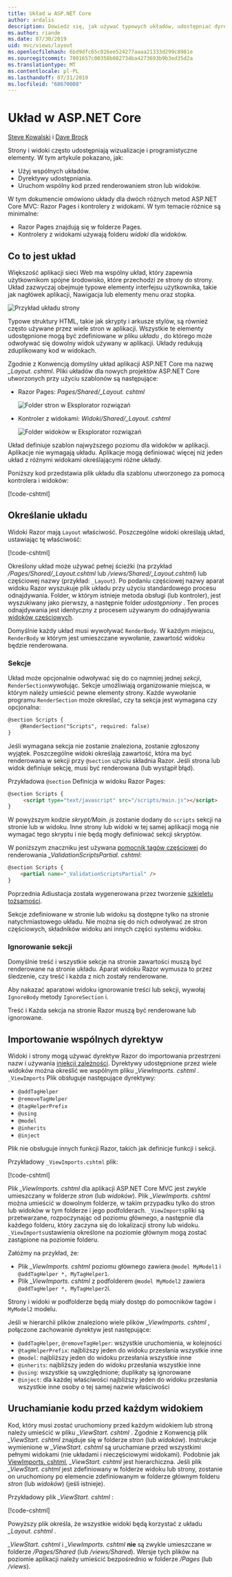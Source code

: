 ```yaml
---
title: Układ w ASP.NET Core
author: ardalis
description: Dowiedz się, jak używać typowych układów, udostępniać dyrektywy i uruchamiać wspólny kod przed renderowaniem widoków w aplikacji ASP.NET Core.
ms.author: riande
ms.date: 07/30/2019
uid: mvc/views/layout
ms.openlocfilehash: 6bd9dfc65c026ee524277aaaa21333d299c8981e
ms.sourcegitcommit: 7001657c00358b082734ba4273693b9b3ed35d2a
ms.translationtype: MT
ms.contentlocale: pl-PL
ms.lasthandoff: 07/31/2019
ms.locfileid: "68670008"
---
```

# <a name="layout-in-aspnet-core"></a>Układ w ASP.NET Core

[Steve Kowalski](https://ardalis.com/) i [Dave Brock](https://twitter.com/daveabrock)

Strony i widoki często udostępniają wizualizacje i programistyczne elementy. W tym artykule pokazano, jak:

* Użyj wspólnych układów.
* Dyrektywy udostępniania.
* Uruchom wspólny kod przed renderowaniem stron lub widoków.

W tym dokumencie omówiono układy dla dwóch różnych metod ASP.NET Core MVC: Razor Pages i kontrolery z widokami. W tym temacie różnice są minimalne:

* Razor Pages znajdują się w folderze Pages.
* Kontrolery z widokami używają folderu *widoki* dla widoków.

## <a name="what-is-a-layout"></a>Co to jest układ

Większość aplikacji sieci Web ma wspólny układ, który zapewnia użytkownikom spójne środowisko, które przechodzi ze strony do strony. Układ zazwyczaj obejmuje typowe elementy interfejsu użytkownika, takie jak nagłówek aplikacji, Nawigacja lub elementy menu oraz stopka.

![Przykład układu strony](layout/_static/page-layout.png)

Typowe struktury HTML, takie jak skrypty i arkusze stylów, są również często używane przez wiele stron w aplikacji. Wszystkie te elementy udostępnione mogą być zdefiniowane w pliku *układu* , do którego może odwoływać się dowolny widok używany w aplikacji. Układy redukują zduplikowany kod w widokach.

Zgodnie z Konwencją domyślny układ aplikacji ASP.NET Core ma nazwę *_Layout. cshtml*. Pliki układów dla nowych projektów ASP.NET Core utworzonych przy użyciu szablonów są następujące:

* Razor Pages: *Pages/Shared/_Layout. cshtml*

  ![Folder stron w Eksplorator rozwiązań](layout/_static/rp-web-project-views.png)

* Kontroler z widokami: *Widoki/Shared/_Layout. cshtml*

  ![Folder widoków w Eksplorator rozwiązań](layout/_static/mvc-web-project-views.png)

Układ definiuje szablon najwyższego poziomu dla widoków w aplikacji. Aplikacje nie wymagają układu. Aplikacje mogą definiować więcej niż jeden układ z różnymi widokami określającymi różne układy.

Poniższy kod przedstawia plik układu dla szablonu utworzonego za pomocą kontrolera i widoków:

[!code-cshtml[](~/common/samples/WebApplication1/Views/Shared/_Layout.cshtml?highlight=44,72)]

## <a name="specifying-a-layout"></a>Określanie układu

Widoki Razor mają `Layout` właściwość. Poszczególne widoki określają układ, ustawiając tę właściwość:

[!code-cshtml[](../../common/samples/WebApplication1/Views/_ViewStart.cshtml?highlight=2)]

Określony układ może używać pełnej ścieżki (na przykład */Pages/Shared/_Layout.cshtml* lub */views/Shared/_Layout.cshtml*) lub częściowej nazwy (przykład: `_Layout`). Po podaniu częściowej nazwy aparat widoku Razor wyszukuje plik układu przy użyciu standardowego procesu odnajdywania. Folder, w którym istnieje metoda obsługi (lub kontroler), jest wyszukiwany jako pierwszy, a następnie folder *udostępniony* . Ten proces odnajdywania jest identyczny z procesem używanym do odnajdywania [widoków częściowych](xref:mvc/views/partial#partial-view-discovery).

Domyślnie każdy układ musi wywoływać `RenderBody`. W każdym miejscu, `RenderBody` w którym jest umieszczane wywołanie, zawartość widoku będzie renderowana.

<a name="layout-sections-label"></a>

### <a name="sections"></a>Sekcje

Układ może opcjonalnie odwoływać się do co najmniej jednej *sekcji*, `RenderSection`wywołując. Sekcje umożliwiają organizowanie miejsca, w którym należy umieścić pewne elementy strony. Każde wywołanie programu `RenderSection` może określać, czy ta sekcja jest wymagana czy opcjonalna:

```html
@section Scripts {
    @RenderSection("Scripts", required: false)
}
```

Jeśli wymagana sekcja nie zostanie znaleziona, zostanie zgłoszony wyjątek. Poszczególne widoki określają zawartość, która ma być renderowana w sekcji przy `@section` użyciu składnia Razor. Jeśli strona lub widok definiuje sekcję, musi być renderowana (lub wystąpił błąd).

Przykładowa `@section` Definicja w widoku Razor Pages:

```html
@section Scripts {
     <script type="text/javascript" src="/scripts/main.js"></script>
}
```

W powyższym kodzie *skrypt/Main. js* zostanie dodany do `scripts` sekcji na stronie lub w widoku. Inne strony lub widoki w tej samej aplikacji mogą nie wymagać tego skryptu i nie będą mogły definiować sekcji skryptów.

W poniższym znaczniku jest używana [pomocnik tagów częściowej](xref:mvc/views/tag-helpers/builtin-th/partial-tag-helper) do renderowania *_ValidationScriptsPartial. cshtml*:

```html
@section Scripts {
    <partial name="_ValidationScriptsPartial" />
}
```

Poprzednia Adiustacja została wygenerowana przez tworzenie [szkieletu tożsamości](xref:security/authentication/scaffold-identity).

Sekcje zdefiniowane w stronie lub widoku są dostępne tylko na stronie natychmiastowego układu. Nie można się do nich odwoływać ze stron częściowych, składników widoku ani innych części systemu widoku.

### <a name="ignoring-sections"></a>Ignorowanie sekcji

Domyślnie treść i wszystkie sekcje na stronie zawartości muszą być renderowane na stronie układu. Aparat widoku Razor wymusza to przez śledzenie, czy treść i każda z nich zostały renderowane.

Aby nakazać aparatowi widoku ignorowanie treści lub sekcji, wywołaj `IgnoreBody` metody `IgnoreSection` i.

Treść i Każda sekcja na stronie Razor muszą być renderowane lub ignorowane.

<a name="viewimports"></a>

## <a name="importing-shared-directives"></a>Importowanie wspólnych dyrektyw

Widoki i strony mogą używać dyrektyw Razor do importowania przestrzeni nazw i używania [iniekcji zależności](dependency-injection.md). Dyrektywy udostępnione przez wiele widoków można określić we wspólnym pliku *_ViewImports. cshtml* . `_ViewImports` Plik obsługuje następujące dyrektywy:

* `@addTagHelper`
* `@removeTagHelper`
* `@tagHelperPrefix`
* `@using`
* `@model`
* `@inherits`
* `@inject`

Plik nie obsługuje innych funkcji Razor, takich jak definicje funkcji i sekcji.

Przykładowy `_ViewImports.cshtml` plik:

[!code-cshtml[](../../common/samples/WebApplication1/Views/_ViewImports.cshtml)]

Plik *_ViewImports. cshtml* dla aplikacji ASP.NET Core MVC jest zwykle umieszczany w folderze *stron* (lub *widoków*). Plik *_ViewImports. cshtml* można umieścić w dowolnym folderze, w takim przypadku tylko do stron lub widoków w tym folderze i jego podfolderach. `_ViewImports`pliki są przetwarzane, rozpoczynając od poziomu głównego, a następnie dla każdego folderu, który zaczyna się do lokalizacji strony lub widoku. `_ViewImports`ustawienia określone na poziomie głównym mogą zostać zastąpione na poziomie folderu.

Załóżmy na przykład, że:

* Plik *_ViewImports. cshtml* poziomu głównego zawiera `@model MyModel1` i `@addTagHelper *, MyTagHelper1`.
* Plik *_ViewImports. cshtml* z podfolderem `@model MyModel2` zawiera `@addTagHelper *, MyTagHelper2`i.

Strony i widoki w podfolderze będą miały dostęp do pomocników tagów i `MyModel2` modelu.

Jeśli w hierarchii plików znaleziono wiele plików *_ViewImports. cshtml* , połączone zachowanie dyrektyw jest następujące:

* `@addTagHelper`, `@removeTagHelper`: wszystkie uruchomienia, w kolejności
* `@tagHelperPrefix`: najbliższy jeden do widoku przesłania wszystkie inne
* `@model`: najbliższy jeden do widoku przesłania wszystkie inne
* `@inherits`: najbliższy jeden do widoku przesłania wszystkie inne
* `@using`: wszystkie są uwzględnione; duplikaty są ignorowane
* `@inject`: dla każdej właściwości najbliższy jeden do widoku przesłania wszystkie inne osoby o tej samej nazwie właściwości

<a name="viewstart"></a>

## <a name="running-code-before-each-view"></a>Uruchamianie kodu przed każdym widokiem

Kod, który musi zostać uruchomiony przed każdym widokiem lub stroną należy umieścić w pliku *_ViewStart. cshtml* . Zgodnie z Konwencją plik *_ViewStart. cshtml* znajduje się w folderze *stron* (lub *widoków*). Instrukcje wymienione w *_ViewStart. cshtml* są uruchamiane przed wszystkimi pełnymi widokami (nie układami i nieczęściowymi widokami). Podobnie jak [ViewImports. cshtml](xref:mvc/views/layout#viewimports), *_ViewStart. cshtml* jest hierarchiczna. Jeśli plik *_ViewStart. cshtml* jest zdefiniowany w folderze widoku lub strony, zostanie on uruchomiony po elemencie zdefiniowanym w folderze głównym folderu *stron* (lub *widoków*) (jeśli istnieje).

Przykładowy plik *_ViewStart. cshtml* :

[!code-cshtml[](../../common/samples/WebApplication1/Views/_ViewStart.cshtml)]

Powyższy plik określa, że wszystkie widoki będą korzystać z układu *_Layout. cshtml* .

*_ViewStart. cshtml* i *_ViewImports. cshtml* **nie** są zwykle umieszczane w folderze */Pages/Shared* (lub */views/Shared*). Wersje tych plików na poziomie aplikacji należy umieścić bezpośrednio w folderze */Pages* (lub */views*).
